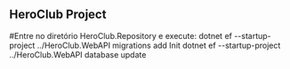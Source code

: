 ## HeroClub Project

#Entre no diretório HeroClub.Repository e execute:
dotnet ef --startup-project ../HeroClub.WebAPI migrations add Init
dotnet ef --startup-project ../HeroClub.WebAPI database update